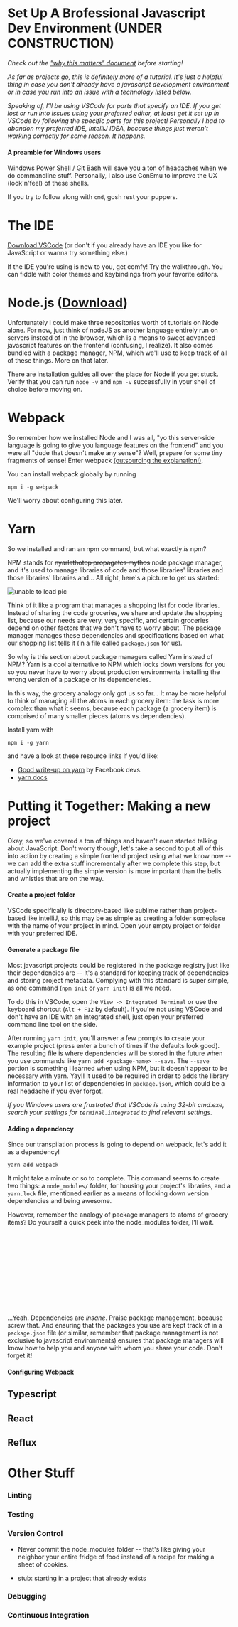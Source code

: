# Set Up A Brofessional Javascript Dev Environment (UNDER CONSTRUCTION)

*Check out the ["why this matters" document](https://github.com/Hypaethral/javascript-projects/blob/master/environment-setup/why-does-this-matter.md) before starting!*

*As far as projects go, this is definitely more of a tutorial. It's just a helpful thing in case you don't already have a javascript development environment or in case you run into an issue with a technology listed below.*

*Speaking of, I'll be using VSCode for parts that specify an IDE.  If you get lost or run into issues using your preferred editor, at least get it set up in VSCode by following the specific parts for this project!  Personally I had to abandon my preferred IDE, IntelliJ IDEA, because things just weren't working correctly for some reason.  It happens.*

#### A preamble for Windows users
Windows Power Shell / Git Bash will save you a ton of headaches when we do commandline stuff. Personally, I also use ConEmu to improve the UX (look'n'feel) of these shells.

If you try to follow along with `cmd`, gosh rest your puppers.

# The IDE
[Download VSCode](https://code.visualstudio.com/Download) (or don't if you already have an IDE you like for JavaScript or wanna try something else.)

If the IDE you're using is new to you, get comfy! Try the walkthrough.  You can fiddle with color themes and keybindings from your favorite editors.

# Node.js ([Download](https://nodejs.org/en/))
Unfortunately I could make three repositories worth of tutorials on Node alone.  For now, just think of nodeJS as another language entirely run on servers instead of in the browser, which is a means to sweet advanced javascript features on the frontend (confusing, I realize).  It also comes bundled with a package manager, NPM, which we'll use to keep track of all of these things.  More on that later.

There are installation guides all over the place for Node if you get stuck.  Verify that you can run
`node -v` and `npm -v` successfully in your shell of choice before moving on.


# Webpack
So remember how we installed Node and I was all, "yo this server-side language is going to give you language features on the frontend" and you were all "dude that doesn't make any sense"?  Well, prepare for some tiny fragments of sense!  Enter webpack [(outsourcing the explanation!)](https://webpack.js.org/concepts/).

You can install webpack globally by running

`npm i -g webpack`

We'll worry about configuring this later.

# Yarn
So we installed and ran an npm command, but what exactly *is* npm?

NPM stands for ~~nyarlathotep propagates mythos~~ node package manager, and it's used to manage libraries of code and those libraries' libraries and those libraries' libraries and...  All right, here's a picture to get us started:

![unable to load pic](https://github.com/Hypaethral/javascript-projects/blob/master/environment-setup/images/package_managers.png "Worst analogy ever...")

Think of it like a program that manages a shopping list for code libraries. Instead of sharing the code groceries, we share and update the shopping list, because our needs are very, very specific, and certain groceries depend on other factors that we don't have to worry about. The package manager manages these dependencies and specifications based on what our shopping list tells it (in a file called `package.json` for us). 

So why is this section about package managers called Yarn instead of NPM?  Yarn is a cool alternative to NPM which locks down versions for you so you never have to worry about production environments installing the wrong version of a package or its dependencies.

In this way, the grocery analogy only got us so far... It may be more helpful to think of managing all the atoms in each grocery item: the task is more complex than what it seems, because each package (a grocery item) is comprised of many smaller pieces (atoms vs dependencies).


Install yarn with

`npm i -g yarn`

and have a look at these resource links if you'd like:
* [Good write-up on yarn](https://code.facebook.com/posts/1840075619545360) by Facebook devs.
* [yarn docs](https://yarnpkg.com/lang/en/docs/)


# Putting it Together:  Making a new project
Okay, so we've covered a ton of things and haven't even started talking about JavaScript.  Don't worry though, let's take a second to put all of this into action by creating a simple frontend project using what we know now -- we can add the extra stuff incrementally after we complete this step, but actually implementing the simple version is more important than the bells and whistles that are on the way.

#### Create a project folder
VSCode specifically is directory-based like sublime rather than project-based like intelliJ, so this may be as simple as creating a folder someplace with the name of your project in mind.  Open your empty project or folder with your preferred IDE.

#### Generate a package file
Most javascript projects could be registered in the package registry just like their dependencies are -- it's a standard for keeping track of dependencies and storing project metadata.  Complying with this standard is super simple, as one command (`npm init` or `yarn init`) is all we need.

To do this in VSCode, open the `View -> Integrated Terminal` or use the keyboard shortcut (`Alt + F12` by default).  If you're not using VSCode and don't have an IDE with an integrated shell, just open your preferred command line tool on the side.

After running `yarn init`, you'll answer a few prompts to create your example project (press enter a bunch of times if the defaults look good).  The resulting file is where dependencies will be stored in the future when you use commands like `yarn add <package-name> --save`.  The `--save` portion is something I learned when using NPM, but it doesn't appear to be necessary with yarn.  Yay!!  It used to be required in order to adds the library information to your list of dependencies in `package.json`, which could be a real headache if you ever forgot.

*If you Windows users are frustrated that VSCode is using 32-bit cmd.exe, search your settings for `terminal.integrated` to find relevant settings.* 

#### Adding a dependency
Since our transpilation process is going to depend on webpack, let's add it as a dependency!

`yarn add webpack`

It might take a minute or so to complete.  This command seems to create two things: a `node_modules/` folder, for housing your project's libraries, and a `yarn.lock` file, mentioned earlier as a means of locking down version dependencies and being awesome.

However, remember the analogy of package managers to atoms of grocery items?  Do yourself a quick peek into the node_modules folder, I'll wait.

<br>
<br>
<br>
<br>
<br>
<br>
<br>
<br>
<br>
<br>


...Yeah.  Dependencies are *insane*.  Praise package management, because screw that.  And ensuring that the packages you use are kept track of in a `package.json` file (or similar, remember that package management is not exclusive to javascript environments) ensures that package managers will know how to help you and anyone with whom you share your code.  Don't forget it!

#### Configuring Webpack


## Typescript

## React

## Reflux

# Other Stuff

### Linting

### Testing

### Version Control
* Never commit the node_modules folder -- that's like giving your neighbor your entire fridge of food instead of a recipe for making a sheet of cookies. 

* stub: starting in a project that already exists

### Debugging

### Continuous Integration
